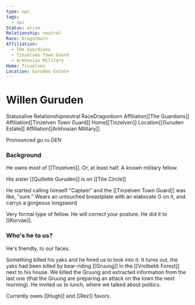 ```yaml
---
type: npc
tags:
  - npc
Status: alive
Relationship: neutral
Race: Dragonborn
Affiliation:
  - The Guardians
  - Tinzelven Town Guard
  - Arkhosian Military
Home: Tinzelven
Location: Guruden Estate
---
```


# Willen Guruden

<span class="dataview inline-field"><span class="inline-field-key">Status</span><span class="inline-field-value">alive</span></span>
<span class="dataview inline-field"><span class="inline-field-key">Relationship</span><span class="inline-field-value">neutral</span></span>
<span class="dataview inline-field"><span class="inline-field-key">Race</span><span class="inline-field-value">Dragonborn</span></span>
<span class="dataview inline-field"><span class="inline-field-key">Affiliation</span><span class="inline-field-value">[[The Guardians]]</span></span>
<span class="dataview inline-field"><span class="inline-field-key">Affiliation</span><span class="inline-field-value">[[Tinzelven Town Guard]]</span></span>
<span class="dataview inline-field"><span class="inline-field-key">Home</span><span class="inline-field-value">[[Tinzelven]]</span></span>
<span class="dataview inline-field"><span class="inline-field-key">Location</span><span class="inline-field-value">[[Guruden Estate]]</span></span>
<span class="dataview inline-field"><span class="inline-field-key">Affiliation</span><span class="inline-field-value">[[Arkhosian Military]]</span></span>

Pronounced *gu ru DEN*

### Background 
He owns most of [[Tinzelven]]. Or, at least half.  A known military fellow. 

His sister [[Quillette Guruden]] is on [[The Circle]]

He started calling himself "Captain" and the [[Tinzelven Town Guard]] was like, "sure." Wears an untouched breastplate with an elaborate G on it, and carrys a gorgeous longsword

Very formal type of fellow. He will correct your posture. He did it to [[Korvae]]. 

### Who's he to us?  
He's friendly, to our faces. 

Something killed his yaks and he hired us to look into it. It turns out, the yaks had been killed by bear-riding [[Gruung]] in the [[Vrolbekk Forest]] next to his house. We killed the Gruung and extracted information from the last one (that the Gruung are preparing an attack on the town the next morning). He invited us to lunch, where we talked about politics.

Currently owes [[Hugh]] and [[Rez]] favors.